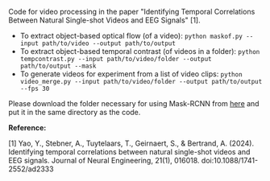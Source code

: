 Code for video processing in the paper "Identifying Temporal Correlations Between Natural Single-shot Videos and EEG Signals" [1].

- To extract object-based optical flow (of a video): `python maskof.py --input path/to/video --output path/to/output` 
- To extract object-based temporal contrast (of videos in a folder): `python tempcontrast.py --input path/to/video/folder --output path/to/output --mask`
- To generate videos for experiment from a list of video clips: `python video_merge.py --input path/to/video/folder --output path/to/output --fps 30`

Please download the folder necessary for using Mask-RCNN from [here](https://drive.google.com/file/d/1cshnv6gNhMh-nT-qpUNQC978IFQQ3E23/view?usp=sharing) and put it in the same directory as the code.

**Reference:**

[1] Yao, Y., Stebner, A., Tuytelaars, T., Geirnaert, S., & Bertrand, A. (2024). Identifying temporal correlations between natural single-shot videos and EEG signals. Journal of Neural Engineering, 21(1), 016018. doi:10.1088/1741-2552/ad2333